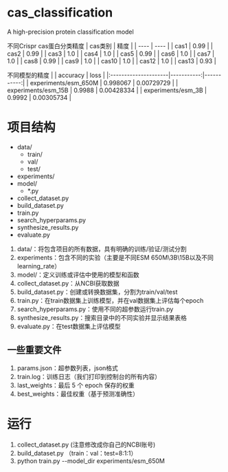# cas_classification
A high-precision protein classification model

不同Crispr cas蛋白分类精度
|  cas类别   | 精度  |
|  ----  | ----  |
| cas1  | 0.99 |
| cas2  | 0.99 |
| cas3  | 1.0 |
| cas4  | 1.0 |
| cas5  | 0.99 |
| cas6  | 1.0 |
| cas7  | 1.0 |
| cas8  | 0.99 |
| cas9  | 1.0 |
| cas10  | 1.0 |
| cas12  | 1.0 |
| cas13  | 0.93 |

不同模型的精度
|                      |   accuracy |       loss |
|:---------------------|-----------:|-----------:|
| experiments/esm_650M |   0.998067 | 0.00729729 |
| experiments/esm_15B  |   0.9988   | 0.00428334 |
| experiments/esm_3B   |   0.9992   | 0.00305734 |

# 项目结构
* data/
    *    train/
    *    val/
    *    test/
* experiments/
* model/
    *    *.py
* collect_dataset.py
* build_dataset.py
* train.py
* search_hyperparams.py
* synthesize_results.py
* evaluate.py

1. data/：将包含项目的所有数据，具有明确的训练/验证/测试分割
2. experiments：包含不同的实验（主要是不同ESM 650M\3B\15B以及不同learning_rate）
3. model/：定义训练或评估中使用的模型和函数
4. collect_dataset.py：从NCBI获取数据
5. build_dataset.py：创建或转换数据集，分割为train/val/test
6. train.py：在train数据集上训练模型，并在val数据集上评估每个epoch
7. search_hyperparams.py：使用不同的超参数运行train.py
8. synthesize_results.py：搜索目录中的不同实验并显示结果表格
9. evaluate.py：在test数据集上评估模型

## 一些重要文件
1. params.json：超参数列表，json格式
2. train.log：训练日志（我们打印到控制台的所有内容）
3. last_weights：最后 5 个 epoch 保存的权重
4. best_weights：最佳权重（基于预测准确性）

# 运行
1. collect_dataset.py (注意修改成你自己的NCBI账号)
2. build_dataset.py （train：val：test=8:1:1）
3. python train.py --model_dir experiments/esm_650M

